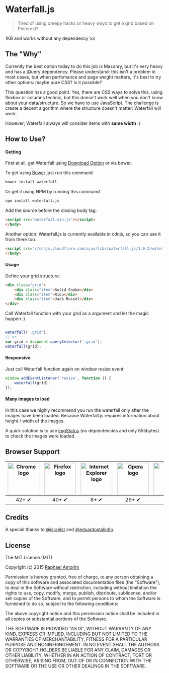# Waterfall.js

> Tired of using creepy hacks or heavy ways to get a grid based on Pinterest?

1KB and works without any dependency \o/

## The "Why"

Currently the best option today to do this job is Masonry, but it's very heavy and has a jQuery dependency. Please understand: this isn't a problem in most cases, but when perfomance and page weight matters, it's best to try other options: maybe pure CSS? Is it possible?

This question has a good point. Yes, there are CSS ways to solve this, using flexbox or columns technic, but this doesn't work well when you don't know about your data/structure. So we have to use JavaScript. The challenge is create a decent algorithm where the structure doesn't matter: Waterfall will work.

However; Waterfall always will consider items with **same width** :)

## How to Use?

#### Getting

First at all, get Waterfall using [Download Option](https://github.com/raphamorim/waterfall.js/archive/master.zip) or via bower.

To get using [Bower](http://bower.io) just run this command

```sh
bower install waterfall
```

Or get it using NPM by running this command

```sh
npm install waterfall.js
```

Add the source before the closing body tag:

```html
<script src="waterfall.min.js"></script>
</body>
```

Another option: Waterfall.js is currently available in cdnjs, so you can use it from there too.

```html
<script src="//cdnjs.cloudflare.com/ajax/libs/waterfall.js/1.0.2/waterfall.min.js"></script>
</body>
```

#### Usage

Define your grid structure:

```html
<div class="grid">
    <div class="item">Solid Snake</div>
    <div class="item">Riou</div>
    <div class="item">Jack Russel</div>
</div>
```

Call Waterfall function with your grid as a argument and let the magic happen :)

```javascript

waterfall('.grid');
// or
var grid = document.querySelector('.grid');
waterfall(grid);

```

#### Responsive

Just call Waterfall function again on window resize event:

```javascript
window.addEventListener('resize', function () {
    waterfall(grid);
});
```

#### Many images to load

In this case we highly recommend you run the waterfall only after the images have been loaded. Because Waterfall.js requires information about height / width of the images.

A quick solution is to use [imgStatus](http://raphamorim.com/imgStatus/) (no dependencies and only 855bytes) to check the images were loaded.

## Browser Support

| <img src="https://cdn0.iconfinder.com/data/icons/jfk/512/chrome-512.png" width="100px" height="100px" alt="Chrome logo"> | <img src="https://cdn1.iconfinder.com/data/icons/appicns/513/appicns_Firefox.png" width="100px" height="100px" alt="Firefox logo"> | <img src="http://icons.iconarchive.com/icons/cornmanthe3rd/plex/512/Internet-ie-icon.png" width="100px" height="100px" alt="Internet Explorer logo"> | <img src="https://upload.wikimedia.org/wikipedia/commons/thumb/5/5c/Opera_browser_logo_2013_vector.svg/512px-Opera_browser_logo_2013_vector.svg.png" width="100px" height="100px" alt="Opera logo"> | <img src="http://icons.iconarchive.com/icons/osullivanluke/orb-os-x/512/Safari-icon.png" width="100px" height="100px" alt="Safari logo"> |
|:---:|:---:|:---:|:---:|:---:|
| 42+ ✔ | 40+ ✔ | 8+ ✔ | 29+ ✔ |  8+ ✔ |

## Credits

A special thanks to [@israelst](http://github.com/israelst) and [@eduardostalinho](https://github.com/eduardostalinho).

## License

The MIT License (MIT)

Copyright (c) 2015 [Raphael Amorim](http://github.com/raphamorim)

Permission is hereby granted, free of charge, to any person obtaining a copy of this software and associated documentation files (the "Software"), to deal in the Software without restriction, including without limitation the rights to use, copy, modify, merge, publish, distribute, sublicense, and/or sell copies of the Software, and to permit persons to whom the Software is furnished to do so, subject to the following conditions:

The above copyright notice and this permission notice shall be included in all copies or substantial portions of the Software.

THE SOFTWARE IS PROVIDED "AS IS", WITHOUT WARRANTY OF ANY KIND, EXPRESS OR IMPLIED, INCLUDING BUT NOT LIMITED TO THE WARRANTIES OF MERCHANTABILITY, FITNESS FOR A PARTICULAR PURPOSE AND NONINFRINGEMENT. IN NO EVENT SHALL THE AUTHORS OR COPYRIGHT HOLDERS BE LIABLE FOR ANY CLAIM, DAMAGES OR OTHER LIABILITY, WHETHER IN AN ACTION OF CONTRACT, TORT OR OTHERWISE, ARISING FROM, OUT OF OR IN CONNECTION WITH THE SOFTWARE OR THE USE OR OTHER DEALINGS IN THE SOFTWARE.

